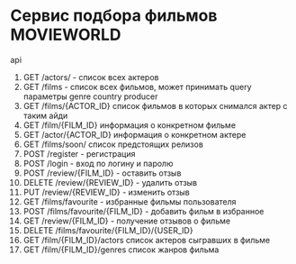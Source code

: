 # Сервис подбора фильмов MOVIEWORLD


api

1. GET /actors/ - список всех актеров 
2. GET /films - список всех фильмов, может принимать query параметры 
genre country  producer  
3. GET /films/{ACTOR_ID} список фильмов в которых снимался актер с таким айди 
4. GET /film/{FILM_ID} информация о конкретном фильме  
5. GET /actor/{ACTOR_ID} информация о конкретном актере 
6. GET /films/soon/ список предстоящих релизов 
7. POST /register - регистрация 
8. POST /login - вход по логину и паролю 
9. POST /review/{FILM_ID} - оставить отзыв
10. DELETE /review/{REVIEW_ID} - удалить отзыв  
11. PUT /review/{REVIEW_ID} - изменить отзыв
12. GET /films/favourite - избранные фильмы пользователя
13. POST /films/favourite/{FILM_ID} - добавить фильм в избранное
14. GET /review/{FILM_ID} - получение отзывов о фильме
15. DELETE /films/favourite/{FILM_ID}/{USER_ID}
16. GET /film/{FILM_ID}/actors список актеров сыгравших в фильме
17. GET /film/{FILM_ID}/genres список жанров фильма